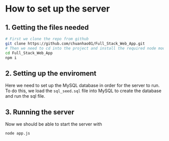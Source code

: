 # How to set up the server  

## 1. Getting the files needed  
```bash
# First we clone the repo from github
git clone https://github.com/chuanhao01/Full_Stack_Web_App.git
# Then we need to cd into the project and install the required node modules
cd Full_Stack_Web_App
npm i
```  

## 2. Setting up the enviroment  
Here we need to set up the MySQL database in order for the server to run.  
To do this, we load the `sql_seed.sql` file into MySQL to create the database and run the sql file.

## 3. Running the server
Now we should be able to start the server with
```bash
node app.js
```